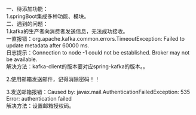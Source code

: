 一、待添加功能： <br>
1.springBoot集成多种功能、模块。 <br>
二、遇到的问题： <br>
1.kafka的生产者向消费者发送信息，无法成功接收。 <br>
一直报错：org.apache.kafka.common.errors.TimeoutException: Failed to update metadata after 60000 ms. <br>
日志提示：Connection to node -1 could not be established. Broker may not be available.  <br>
解决方法：kafka-client的版本要对应spring-kafka的版本。。

2.使用邮箱发送邮件，记得消除密码！！

3.发送邮箱报错：Caused by: javax.mail.AuthenticationFailedException: 535 Error: authentication failed    <br>
解决方法：设置邮箱授权码。<br>
